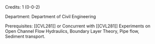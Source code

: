 Credits: 1 (0-0-2)

Department: Department of Civil Engineering

Prerequisites: [[CVL281]] or Concurrent with [[CVL281]] Experiments on Open Channel Flow Hydraulics, Boundary Layer Theory, Pipe flow, Sediment transport.

